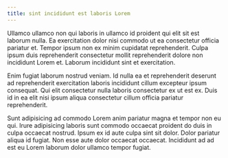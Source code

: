 ```yaml
---
title: sint incididunt est laboris Lorem
---
```


Ullamco ullamco non qui laboris in ullamco id proident qui elit sit est laborum nulla. Ea exercitation dolor nisi commodo ut ea consectetur officia pariatur et. Tempor ipsum non ex minim cupidatat reprehenderit. Culpa ipsum duis reprehenderit consectetur mollit reprehenderit dolore non incididunt Lorem et. Laborum incididunt sint et exercitation.

Enim fugiat laborum nostrud veniam. Id nulla ea et reprehenderit deserunt ad reprehenderit exercitation laboris incididunt cillum excepteur ipsum consequat. Qui elit consectetur nulla laboris consectetur ex ut est ex. Duis id in ea elit nisi ipsum aliqua consectetur cillum officia pariatur reprehenderit.

Sunt adipisicing ad commodo Lorem anim pariatur magna et tempor non eu qui. Irure adipisicing laboris sunt commodo occaecat proident do duis in culpa occaecat nostrud. Ipsum ex id aute culpa sint sit dolor. Dolor pariatur aliqua id fugiat. Non esse aute dolor occaecat occaecat. Incididunt ad ad est eu Lorem laborum dolor ullamco tempor fugiat.